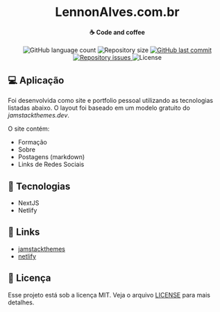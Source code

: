 <h1 align="center">
    <b>LennonAlves</b>.com.br
</h1>

<h4 align="center">
    ☕ Code and coffee
</h4>

<p align="center">
  <img alt="GitHub language count" src="https://img.shields.io/github/languages/count/lennonalvesdias/lennon.cloud-nextjs.github.io.svg">

  <img alt="Repository size" src="https://img.shields.io/github/repo-size/lennonalvesdias/lennon.cloud-nextjs.github.io.svg">
  
  <a href="https://github.com/lennonalvesdias/lennon.cloud-nextjs.github.io/commits/master">
    <img alt="GitHub last commit" src="https://img.shields.io/github/last-commit/lennonalvesdias/cli.svg">
  </a>

  <a href="https://github.com/lennonalvesdias/lennon.cloud-nextjs.github.io/issues">
    <img alt="Repository issues" src="https://img.shields.io/github/issues/lennonalvesdias/lennon.cloud-nextjs.github.io.svg">
  </a>

  <img alt="License" src="https://img.shields.io/badge/license-MIT-brightgreen">
</p>

## 💻 Aplicação

Foi desenvolvida como site e portfolio pessoal utilizando as tecnologias listadas abaixo. O layout foi baseado em um modelo gratuito do _jamstackthemes.dev_.

O site contém:

* Formação
* Sobre
* Postagens (markdown)
* Links de Redes Sociais

## 🚀 Tecnologias

* NextJS
* Netlify

## 🔗 Links

* [jamstackthemes](https://jamstackthemes.dev/ssg/next/)
* [netlify](https://app.netlify.com)

## 📝 Licença

Esse projeto está sob a licença MIT. Veja o arquivo [LICENSE](LICENSE) para mais detalhes.
